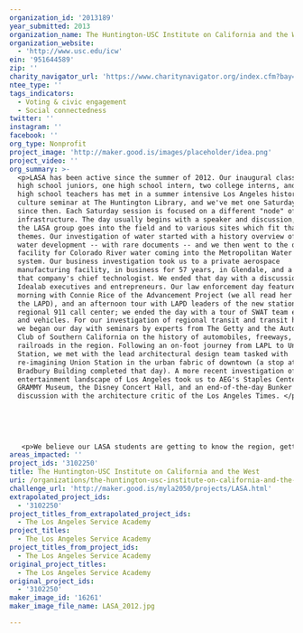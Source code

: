 ```yaml
---
organization_id: '2013189'
year_submitted: 2013
organization_name: The Huntington-USC Institute on California and the West
organization_website:
  - 'http://www.usc.edu/icw'
ein: '951644589'
zip: ''
charity_navigator_url: 'https://www.charitynavigator.org/index.cfm?bay=search.profile&ein=951644589'
ntee_type: ''
tags_indicators:
  - Voting & civic engagement
  - Social connectedness
twitter: ''
instagram: ''
facebook: ''
org_type: Nonprofit
project_image: 'http://maker.good.is/images/placeholder/idea.png'
project_video: ''
org_summary: >-
  <p>LASA has been active since the summer of 2012. Our inaugural class of 20
  high school juniors, one high school intern, two college interns, and seven
  high school teachers has met in a summer intensive Los Angeles history and
  culture seminar at The Huntington Library, and we've met one Saturday a month
  since then. Each Saturday session is focused on a different "node" of regional
  infrastructure. The day usually begins with a speaker and discussion, and then
  the LASA group goes into the field and to various sites which fit that day's
  themes. Our investigation of water started with a history overview of regional
  water development -- with rare documents -- and we then went to the dispersal
  facility for Colorado River water coming into the Metropolitan Water District
  system. Our business investigation took us to a private aerospace
  manufacturing facility, in business for 57 years, in Glendale, and a tour with
  that company's chief technologist. We ended that day with a discussion with
  Idealab executives and entrepreneurs. Our law enforcement day featured a
  morning with Connie Rice of the Advancement Project (we all read her book on
  the LAPD), and an afternoon tour with LAPD leaders of the new station and the
  regional 911 call center; we ended the day with a tour of SWAT team equipment
  and vehicles. For our investigation of regional transit and transit history,
  we began our day with seminars by experts from The Getty and the Automobile
  Club of Southern California on the history of automobiles, freeways, and
  railroads in the region. Following an on-foot journey from LAPL to Union
  Station, we met with the lead architectural design team tasked with
  re-imagining Union Station in the urban fabric of downtown (a stop at the
  Bradbury Building completed that day). A more recent investigation of the
  entertainment landscape of Los Angeles took us to AEG's Staples Center, the
  GRAMMY Museum, the Disney Concert Hall, and an end-of-the-day Bunker Hill
  discussion with the architecture critic of the Los Angeles Times. </p>
   
   
   
   
   
   <p>We believe our LASA students are getting to know the region, getting to know one another, and beginning to build lasting ties to their home and one another through LASA's commitment to fostering engaged civic participation and civic education. We believe that we are off to a great start.</p>
areas_impacted: ''
project_ids: '3102250'
title: The Huntington-USC Institute on California and the West
uri: /organizations/the-huntington-usc-institute-on-california-and-the-west/
challenge_url: 'http://maker.good.is/myla2050/projects/LASA.html'
extrapolated_project_ids:
  - '3102250'
project_titles_from_extrapolated_project_ids:
  - The Los Angeles Service Academy
project_titles:
  - The Los Angeles Service Academy
project_titles_from_project_ids:
  - The Los Angeles Service Academy
original_project_titles:
  - The Los Angeles Service Academy
original_project_ids:
  - '3102250'
maker_image_id: '16261'
maker_image_file_name: LASA_2012.jpg

---
```

